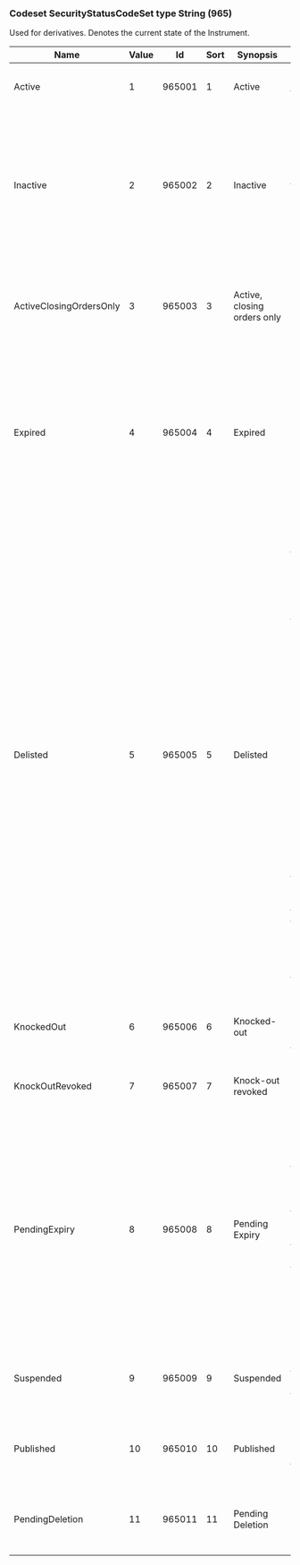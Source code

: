 ### Codeset SecurityStatusCodeSet type String (965)

Used for derivatives. Denotes the current state of the Instrument.

| Name                    | Value | Id     | Sort | Synopsis                    | Elaboration                                                                                                                               |
|-------------------------|-------|--------|------|-----------------------------|-------------------------------------------------------------------------------------------------------------------------------|
| Active                  | 1     | 965001 | 1    | Active                      | Instrument is active, i.e. trading is possible.                                                                                                                               |
| Inactive                | 2     | 965002 | 2    | Inactive                    | Instrument has previously been active and is now no longer traded but has not expired yet. The instrument may become active again.                                                                                                                               |
| ActiveClosingOrdersOnly | 3     | 965003 | 3    | Active, closing orders only | Instrument is active but only orders closing positions (reducing risk) are allowed.                                                                                                                               |
| Expired                 | 4     | 965004 | 4    | Expired                     | Instrument has expired. E.g. An instrument may expire due to reaching maturity or expired based on contract definitions or exchange rules.                                                                                                                               |
| Delisted                | 5     | 965005 | 5    | Delisted                    | Instrument has been removed from securities reference data. Delisting rules varies from exchange to exchange, which may include non-compliance of capitalization, revenue, consecutive minimum closing price. The instrument may become listed again once the instrument is back in compliance. A delisted instrument would not trade on the exchange but it may still be traded over-the-counter (e.g. OTCBB) or on Pink Sheets, or other similar trading service. |
| KnockedOut              | 6     | 965006 | 6    | Knocked-out                 | Instrument has breached a pre-defined price threshold.                                                                                                                               |
| KnockOutRevoked         | 7     | 965007 | 7    | Knock-out revoked           | Instrument reinstated, i.e. threshold has not been breached.                                                                                                                               |
| PendingExpiry           | 8     | 965008 | 8    | Pending Expiry              | Instrument is currently still active but will expire after the current business day. For example, a contract that expires intra-day (e.g. at noon time) and is no longer tradeable but will still show up in the current day's order book with related statistics.                                                                                                                               |
| Suspended               | 9     | 965009 | 9    | Suspended                   | Instrument has been temporarily disabled for trading (i.e. halted).                                                                                                                               |
| Published               | 10    | 965010 | 10   | Published                   | Instrument information is provided prior to its first activation.                                                                                                                               |
| PendingDeletion         | 11    | 965011 | 11   | Pending Deletion            | Instrument is awaiting deletion from security reference data.                                                                                                                               |

